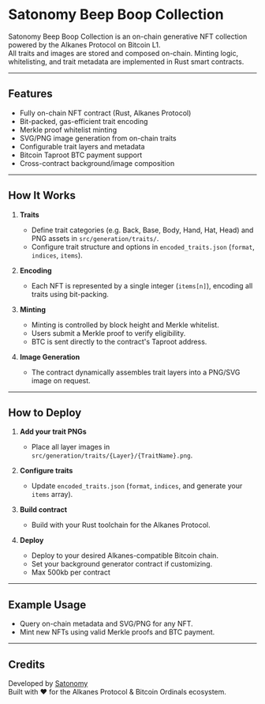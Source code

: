 # Satonomy Beep Boop Collection

Satonomy Beep Boop Collection is an on-chain generative NFT collection powered by the Alkanes Protocol on Bitcoin L1.  
All traits and images are stored and composed on-chain. Minting logic, whitelisting, and trait metadata are implemented in Rust smart contracts.

---

## Features

- Fully on-chain NFT contract (Rust, Alkanes Protocol)
- Bit-packed, gas-efficient trait encoding
- Merkle proof whitelist minting
- SVG/PNG image generation from on-chain traits
- Configurable trait layers and metadata
- Bitcoin Taproot BTC payment support
- Cross-contract background/image composition

---

## How It Works

1. **Traits**

   - Define trait categories (e.g. Back, Base, Body, Hand, Hat, Head) and PNG assets in `src/generation/traits/`.
   - Configure trait structure and options in `encoded_traits.json` (`format`, `indices`, `items`).

2. **Encoding**

   - Each NFT is represented by a single integer (`items[n]`), encoding all traits using bit-packing.

3. **Minting**

   - Minting is controlled by block height and Merkle whitelist.
   - Users submit a Merkle proof to verify eligibility.
   - BTC is sent directly to the contract's Taproot address.

4. **Image Generation**
   - The contract dynamically assembles trait layers into a PNG/SVG image on request.

---

## How to Deploy

1. **Add your trait PNGs**

   - Place all layer images in `src/generation/traits/{Layer}/{TraitName}.png`.

2. **Configure traits**

   - Update `encoded_traits.json` (`format`, `indices`, and generate your `items` array).

3. **Build contract**

   - Build with your Rust toolchain for the Alkanes Protocol.

4. **Deploy**
   - Deploy to your desired Alkanes-compatible Bitcoin chain.
   - Set your background generator contract if customizing.
   - Max 500kb per contract

---

## Example Usage

- Query on-chain metadata and SVG/PNG for any NFT.
- Mint new NFTs using valid Merkle proofs and BTC payment.

---

## Credits

Developed by [Satonomy](https://satonomy.io)  
Built with ❤️ for the Alkanes Protocol & Bitcoin Ordinals ecosystem.
